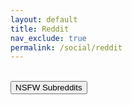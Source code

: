 ```yaml
---
layout: default
title: Reddit
nav_exclude: true
permalink: /social/reddit
---
```


<!-- 
{: .note }
> {: .opaque }
> 
>
> 
-->

<!-- ////////////////////////////////////////////////////////////////////////////////////////////////////////////////////// -->
<br />
<a href="/social/reddit/nsfw">
<button type="button" name="button" class="btn">NSFW Subreddits</button></a> 
<br />
<!-- ////////////////////////////////////////////////////////////////////////////////////////////////////////////////////// -->
